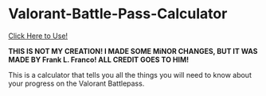 # Valorant-Battle-Pass-Calculator
[Click Here to Use!](https://crystalhollows.github.io/Valorant-Battle-Pass-Calculator/)

**THIS IS NOT MY CREATION! I MADE SOME MiNOR CHANGES, BUT IT WAS MADE BY Frank L. Franco! ALL CREDIT GOES TO HIM!**

This is a calculator that tells you all the things you will need to know about your progress on the Valorant Battlepass. 
